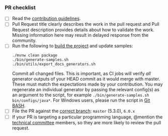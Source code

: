 <!-- Enter details of the change here. Include additional tests that have been done, reference to the issue for tracking, etc. -->

<!-- Please check the completed items below -->
### PR checklist
 
- [ ] Read the [contribution guidelines](https://github.com/openapitools/openapi-generator/blob/master/CONTRIBUTING.md).
- [ ] Pull Request title clearly describes the work in the pull request and Pull Request description provides details about how to validate the work. Missing information here may result in delayed response from the community.
- [ ] Run the following to [build the project](https://github.com/OpenAPITools/openapi-generator#14---build-projects) and update samples:
  ```
  ./mvnw clean package 
  ./bin/generate-samples.sh
  ./bin/utils/export_docs_generators.sh
  ``` 
  Commit all changed files. 
  This is important, as CI jobs will verify _all_ generator outputs of your HEAD commit as it would merge with master. 
  These must match the expectations made by your contribution. 
  You may regenerate an individual generator by passing the relevant config(s) as an argument to the script, for example `./bin/generate-samples.sh bin/configs/java*`. 
  For Windows users, please run the script in [Git BASH](https://gitforwindows.org/).
- [ ] File the PR against the [correct branch](https://github.com/OpenAPITools/openapi-generator/wiki/Git-Branches): `master` (5.3.0), `6.0.x`
- [ ] If your PR is targeting a particular programming language, @mention the [technical committee](https://github.com/openapitools/openapi-generator/#62---openapi-generator-technical-committee) members, so they are more likely to review the pull request.
